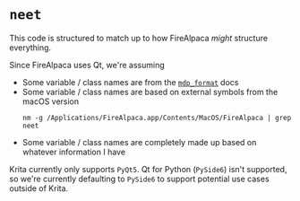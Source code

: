 # `neet`

This code is structured to match up to how FireAlpaca *might* structure everything.

Since FireAlpaca uses Qt, we're assuming

- Some variable / class names are from the [`mdp_format`](https://github.com/rsuzaki/mdp_format) docs
- Some variable / class names are based on external symbols from the macOS version
  ```
  nm -g /Applications/FireAlpaca.app/Contents/MacOS/FireAlpaca | grep neet
  ```
- Some variable / class names are completely made up based on whatever information I have

Krita currently only supports `PyQt5`. Qt for Python (`PySide6`) isn't supported, so we're currently defaulting to `PySide6` to support potential use cases outside of Krita.
